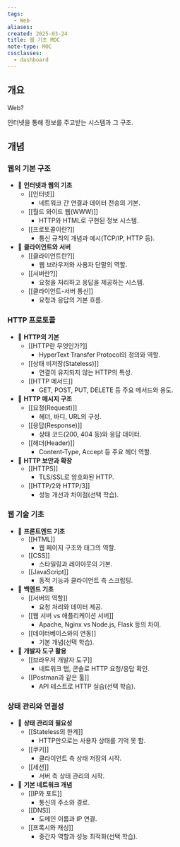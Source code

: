 ```yaml
---
tags:
  - Web
aliases: 
created: 2025-03-24
title: 웹 기초 MOC
note-type: MOC
cssclasses:
  - dashboard
---
```


## 개요

Web?

인터넷을 통해 정보를 주고받는 시스템과 그 구조.


## 개념

###  웹의 기본 구조

- 📖 **인터넷과 웹의 기초**
    - [[인터넷]]
        - 네트워크 간 연결과 데이터 전송의 기본.
    - [[월드 와이드 웹(WWW)]]
        - HTTP와 HTML로 구현된 정보 시스템.
    - [[프로토콜이란?]]
        - 통신 규칙의 개념과 예시(TCP/IP, HTTP 등).
- 📖 **클라이언트와 서버**
    - [[클라이언트란?]]
        - 웹 브라우저와 사용자 단말의 역할.
    - [[서버란?]]
        - 요청을 처리하고 응답을 제공하는 시스템.
    - [[클라이언트-서버 통신]]
        - 요청과 응답의 기본 흐름.

### HTTP 프로토콜

- 📖 **HTTP의 기본**
    - [[HTTP란 무엇인가?]]
        - HyperText Transfer Protocol의 정의와 역할.
    - [[상태 비저장(Stateless)]]
        - 연결이 유지되지 않는 HTTP의 특성.
    - [[HTTP 메서드]]
        - GET, POST, PUT, DELETE 등 주요 메서드와 용도.
- 📖 **HTTP 메시지 구조**
    - [[요청(Request)]]
        - 헤더, 바디, URL의 구성.
    - [[응답(Response)]]
        - 상태 코드(200, 404 등)와 응답 데이터.
    - [[헤더(Header)]]
        - Content-Type, Accept 등 주요 헤더 역할.
- 📖 **HTTP 보안과 확장**
    - [[HTTPS]]
        - TLS/SSL로 암호화된 HTTP.
    - [[HTTP/2와 HTTP/3]]
        - 성능 개선과 차이점(선택 학습).

### 웹 기술 기초

- 📖 **프론트엔드 기초**
    - [[HTML]]
        - 웹 페이지 구조와 태그의 역할.
    - [[CSS]]
        - 스타일링과 레이아웃의 기본.
    - [[JavaScript]]
        - 동적 기능과 클라이언트 측 스크립팅.
- 📖 **백엔드 기초**
    - [[서버의 역할]]
        - 요청 처리와 데이터 제공.
    - [[웹 서버 vs 애플리케이션 서버]]
        - Apache, Nginx vs Node.js, Flask 등의 차이.
    - [[데이터베이스와의 연동]]
        - 기본 개념(선택 학습).
- 📖 **개발자 도구 활용**
    - [[브라우저 개발자 도구]]
        - 네트워크 탭, 콘솔로 HTTP 요청/응답 확인.
    - [[Postman과 같은 툴]]
        - API 테스트로 HTTP 실습(선택 학습).

### 상태 관리와 연결성

- 📖 **상태 관리의 필요성**
    - [[Stateless의 한계]]
        - HTTP만으로는 사용자 상태를 기억 못 함.
    - [[쿠키]]
        - 클라이언트 측 상태 저장의 시작.
    - [[세션]]
        - 서버 측 상태 관리의 시작.
- 📖 **기본 네트워크 개념**
    - [[IP와 포트]]
        - 통신의 주소와 경로.
    - [[DNS]]
        - 도메인 이름과 IP 연결.
    - [[프록시와 캐싱]]
        - 중간자 역할과 성능 최적화(선택 학습).